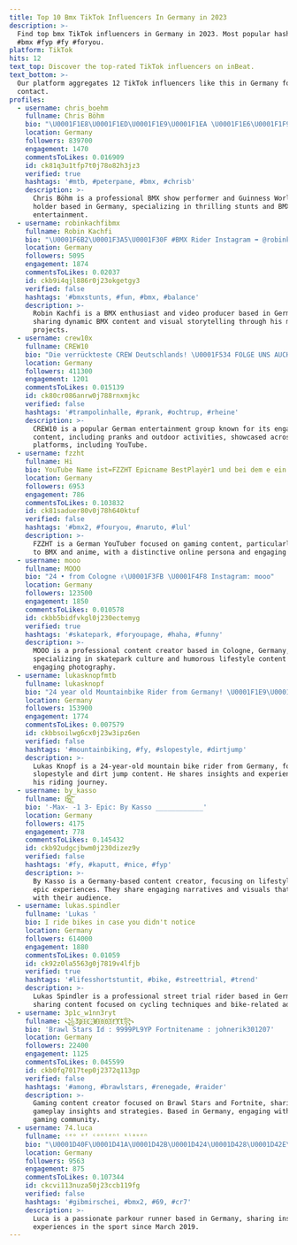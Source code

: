 ```yaml
---
title: Top 10 Bmx TikTok Influencers In Germany in 2023
description: >-
  Find top bmx TikTok influencers in Germany in 2023. Most popular hashtags:
  #bmx #fyp #fy #foryou.
platform: TikTok
hits: 12
text_top: Discover the top-rated TikTok influencers on inBeat.
text_bottom: >-
  Our platform aggregates 12 TikTok influencers like this in Germany for you to
  contact.
profiles:
  - username: chris_boehm
    fullname: Chris Böhm
    bio: "\U0001F1E8\U0001F1ED\U0001F1E9\U0001F1EA \U0001F1E6\U0001F1F9 BMX Show Performer \U0001F3C6 Guinness Worldrecord Holder IG: @chrisbmx83"
    location: Germany
    followers: 839700
    engagement: 1470
    commentsToLikes: 0.016909
    id: ck81q3u1tfp7t0j78o82h3jz3
    verified: true
    hashtags: '#mtb, #peterpane, #bmx, #chrisb'
    description: >-
      Chris Böhm is a professional BMX show performer and Guinness World Record
      holder based in Germany, specializing in thrilling stunts and BMX
      entertainment.
  - username: robinkachfibmx
    fullname: Robin Kachfi
    bio: "\U0001F6B2\U0001F3A5\U0001F30F #BMX Rider Instagram ➡️ @robinkachfibmx YouTube ➡️ Robin Kachfi"
    location: Germany
    followers: 5095
    engagement: 1874
    commentsToLikes: 0.02037
    id: ckb9i4qjl886r0j23okgetgy3
    verified: false
    hashtags: '#bmxstunts, #fun, #bmx, #balance'
    description: >-
      Robin Kachfi is a BMX enthusiast and video producer based in Germany,
      sharing dynamic BMX content and visual storytelling through his multimedia
      projects.
  - username: crew10x
    fullname: CREW10
    bio: "Die verrückteste CREW Deutschlands! \U0001F534 FOLGE UNS AUCH AUF YOUTUBE! ⤵️♥️"
    location: Germany
    followers: 411300
    engagement: 1201
    commentsToLikes: 0.015139
    id: ck80cr086anrw0j788rnxmjkc
    verified: false
    hashtags: '#trampolinhalle, #prank, #ochtrup, #rheine'
    description: >-
      CREW10 is a popular German entertainment group known for its engaging
      content, including pranks and outdoor activities, showcased across various
      platforms, including YouTube.
  - username: fzzht
    fullname: Hi
    bio: YouTube Name ist=FZZHT Epicname BestPlayėr1 und bei dem e ein Punkt oben
    location: Germany
    followers: 6953
    engagement: 786
    commentsToLikes: 0.103832
    id: ck81saduer80v0j78h640ktuf
    verified: false
    hashtags: '#bmx2, #fouryou, #naruto, #lul'
    description: >-
      FZZHT is a German YouTuber focused on gaming content, particularly related
      to BMX and anime, with a distinctive online persona and engaging gameplay.
  - username: mooo
    fullname: MOOO
    bio: "24 • from Cologne ✌\U0001F3FB \U0001F4F8 Instagram: mooo"
    location: Germany
    followers: 123500
    engagement: 1850
    commentsToLikes: 0.010578
    id: ckbb5bidfvkgl0j230ectemyg
    verified: true
    hashtags: '#skatepark, #foryoupage, #haha, #funny'
    description: >-
      MOOO is a professional content creator based in Cologne, Germany,
      specializing in skatepark culture and humorous lifestyle content through
      engaging photography.
  - username: lukasknopfmtb
    fullname: lukasknopf
    bio: "24 year old Mountainbike Rider from Germany! \U0001F1E9\U0001F1EA ⬇️ #LifesShortStuntIt ⬇️"
    location: Germany
    followers: 153900
    engagement: 1774
    commentsToLikes: 0.007579
    id: ckbbsoilwg6cx0j23w3ipz6en
    verified: false
    hashtags: '#mountainbiking, #fy, #slopestyle, #dirtjump'
    description: >-
      Lukas Knopf is a 24-year-old mountain bike rider from Germany, focusing on
      slopestyle and dirt jump content. He shares insights and experiences from
      his riding journey.
  - username: by_kasso
    fullname: B̴̫̯͟͞͡y̫͟͠͝
    bio: '-Max- -1 3- Epic: By Kasso ____________'
    location: Germany
    followers: 4175
    engagement: 778
    commentsToLikes: 0.145432
    id: ckb92udgcjbwm0j230dizez9y
    verified: false
    hashtags: '#fy, #kaputt, #nice, #fyp'
    description: >-
      By Kasso is a Germany-based content creator, focusing on lifestyle and
      epic experiences. They share engaging narratives and visuals that resonate
      with their audience.
  - username: lukas.spindler
    fullname: 'Lukas '
    bio: I ride bikes in case you didn't notice
    location: Germany
    followers: 614000
    engagement: 1880
    commentsToLikes: 0.01059
    id: ck92z0la5563g0j7819v4lfjb
    verified: true
    hashtags: '#lifesshortstuntit, #bike, #streettrial, #trend'
    description: >-
      Lukas Spindler is a professional street trial rider based in Germany,
      sharing content focused on cycling techniques and bike-related adventures.
  - username: 3p1c_w1nn3ryt
    fullname: ꧁3҉p҉1҉c҉_҉W҉1҉n҉n҉3҉r҉Y҉t҉꧂
    bio: 'Brawl Stars Id : 9999PL9YP Fortnitename : johnerik301207'
    location: Germany
    followers: 22400
    engagement: 1125
    commentsToLikes: 0.045599
    id: ckb0fq7017tep0j2372q113gp
    verified: false
    hashtags: '#among, #brawlstars, #renegade, #raider'
    description: >-
      Gaming content creator focused on Brawl Stars and Fortnite, sharing
      gameplay insights and strategies. Based in Germany, engaging with the
      gaming community.
  - username: 74.luca
    fullname: ᶜᵉᵒ ᵒᶠ ᶜᵒⁿᵗᵉⁿᵗ ᵏˡᵃᵘᵉⁿ
    bio: "\U0001D40F\U0001D41A\U0001D42B\U0001D424\U0001D428\U0001D42E\U0001D42B \U0001D411\U0001D42E\U0001D427\U0001D427\U0001D41E\U0001D42B \U0001D412\U0001D422\U0001D427\U0001D41C\U0001D41E 17.03.2019 ʟᴏᴠᴇ ɪᴛ 74 quiiittt 69 join\U0001F451"
    location: Germany
    followers: 9563
    engagement: 875
    commentsToLikes: 0.107344
    id: ckcvi113nuza50j23ccb119fg
    verified: false
    hashtags: '#gibmirschei, #bmx2, #69, #cr7'
    description: >-
      Luca is a passionate parkour runner based in Germany, sharing insights and
      experiences in the sport since March 2019.
---
```


